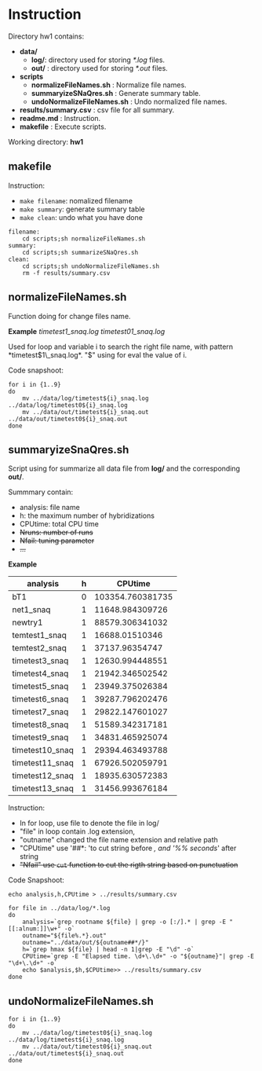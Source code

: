 # Instruction

Directory hw1 contains:

- **data/**
  - **log/**: directory used for storing _*.log_ files.
  - **out/** : directory used for storing _*.out_ files.
- **scripts**
  - **normalizeFileNames.sh** : Normalize file names. 
  - **summaryizeSNaQres.sh** : Generate summary table.
  - **undoNormalizeFileNames.sh** : Undo normalized file names.
- **results/summary.csv** : csv file for all summary.
- **readme.md** : Instruction.
- **makefile** : Execute scripts.

Working directory: **hw1**

## makefile

Instruction:
- `make filename`: nomalized filename
- `make summary`: generate summary table
- `make clean`: undo what you have done

```make
filename:
	cd scripts;sh normalizeFileNames.sh
summary: 
	cd scripts;sh summarizeSNaQres.sh
clean:
	cd scripts;sh undoNormalizeFileNames.sh
	rm -f results/summary.csv
```

## normalizeFileNames.sh

Function doing for change files name.

**Example** _timetest1\_snaq.log timetest01\_snaq.log_

Used for loop and variable i to search the right file name, with
pattern *timetest$1\_snaq.log*. "$" using for eval the value of i. 

Code snapshoot:

```shell
for i in {1..9}
do
    mv ../data/log/timetest${i}_snaq.log ../data/log/timetest0${i}_snaq.log
    mv ../data/out/timetest${i}_snaq.out ../data/out/timetest0${i}_snaq.out
done

```

## summaryizeSnaQres.sh

Script using for summarize all data file from **log/** and the
corresponding **out/**.

Summmary contain:
 - analysis: file name
 - h: the maximum number of hybridizations
 - CPUtime: total CPU time
 - ~~Nruns: number of runs~~
 - ~~Nfail: tuning parameter~~
 - ~~...~~

**Example**

| analysis        | h | CPUtime          |
|-----------------|---|------------------|
| bT1             | 0 | 103354.760381735 |
| net1_snaq       | 1 | 11648.984309726  |
| newtry1         | 1 | 88579.306341032  |
| temtest1_snaq   | 1 | 16688.01510346   |
| temtest2_snaq   | 1 | 37137.96354747   |
| timetest3_snaq  | 1 | 12630.994448551  |
| timetest4_snaq  | 1 | 21942.346502542  |
| timetest5_snaq  | 1 | 23949.375026384  |
| timetest6_snaq  | 1 | 39287.796202476  |
| timetest7_snaq  | 1 | 29822.147601027  |
| timetest8_snaq  | 1 | 51589.342317181  |
| timetest9_snaq  | 1 | 34831.465925074  |
| timetest10_snaq | 1 | 29394.463493788  |
| timetest11_snaq | 1 | 67926.502059791  |
| timetest12_snaq | 1 | 18935.630572383  |
| timetest13_snaq | 1 | 31456.993676184  |

Instruction: 
- In for loop, use file to denote the file in log/
- "file" in loop contain .log extension,
- "outname" changed the file name extension and relative path
- "CPUtime" use '##*: 'to cut string before *, and '%% seconds*' after string
- ~~"Nfail" use `cut` function to cut the rigth string based on punctuation~~ 

Code Snapshoot:

```shell
echo analysis,h,CPUtime > ../results/summary.csv

for file in ../data/log/*.log
do
    analysis=`grep rootname ${file} | grep -o [:/].* | grep -E "[[:alnum:]]\w+" -o`
    outname="${file%.*}.out"
    outname="../data/out/${outname##*/}"
    h=`grep hmax ${file} | head -n 1|grep -E "\d" -o`
    CPUtime=`grep -E "Elapsed time. \d+\.\d+" -o "${outname}"| grep -E "\d+\.\d+" -o`
    echo $analysis,$h,$CPUtime>> ../results/summary.csv
done
```

## undoNormalizeFileNames.sh

```shell
for i in {1..9}
do
    mv ../data/log/timetest0${i}_snaq.log ../data/log/timetest${i}_snaq.log
    mv ../data/out/timetest0${i}_snaq.out ../data/out/timetest${i}_snaq.out
done
```
